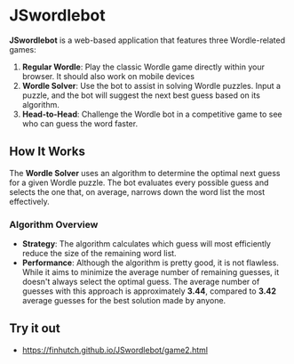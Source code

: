 # JSwordlebot

**JSwordlebot** is a web-based application that features three Wordle-related games:

1. **Regular Wordle**: Play the classic Wordle game directly within your browser. It should also work on mobile devices
2. **Wordle Solver**: Use the bot to assist in solving Wordle puzzles. Input a puzzle, and the bot will suggest the next best guess based on its algorithm.
3. **Head-to-Head**: Challenge the Wordle bot in a competitive game to see who can guess the word faster.

## How It Works

The **Wordle Solver** uses an algorithm to determine the optimal next guess for a given Wordle puzzle. The bot evaluates every possible guess and selects the one that, on average, narrows down the word list the most effectively. 

### Algorithm Overview

- **Strategy**: The algorithm calculates which guess will most efficiently reduce the size of the remaining word list.
- **Performance**: Although the algorithm is pretty good, it is not flawless. While it aims to minimize the average number of remaining guesses, it doesn't always select the optimal guess. The average number of guesses with this approach is approximately **3.44**, compared to **3.42** average guesses for the best solution made by anyone.


## Try it out

- https://finhutch.github.io/JSwordlebot/game2.html
